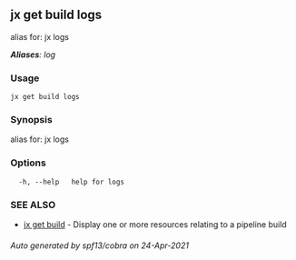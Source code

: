 ## jx get build logs

alias for: jx logs

***Aliases**: log*

### Usage

```
jx get build logs
```

### Synopsis

alias for: jx logs

### Options

```
  -h, --help   help for logs
```

### SEE ALSO

* [jx get build](jx_get_build.md)	 - Display one or more resources relating to a pipeline build

###### Auto generated by spf13/cobra on 24-Apr-2021
